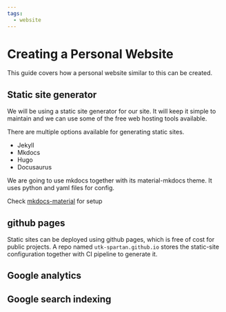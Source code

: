 ```yaml
---
tags:
  - website
---
```

# Creating a Personal Website

This guide covers how a personal website similar to this can be created.

## Static site generator

We will be using a static site generator for our site. It will keep it simple to maintain and we can use some of the free web hosting tools available.

There are multiple options available for generating static sites.

- Jekyll
- Mkdocs
- Hugo
- Docusaurus

We are going to use mkdocs together with its material-mkdocs theme. It uses python and yaml files for config.

Check [mkdocs-material](https://squidfunk.github.io/mkdocs-material/) for setup

## github pages

Static sites can be deployed using github pages, which is free of cost for public projects.
A repo named `utk-spartan.github.io` stores the static-site configuration together with CI pipeline to generate it.

## Google analytics

## Google search indexing
